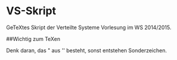 VS-Skript
=========

GeTeXtes Skript der Verteilte Systeme Vorlesung im WS 2014/2015.


##Wichtig zum TeXen


Denk daran, das " aus '' besteht, sonst entstehen Sonderzeichen.

